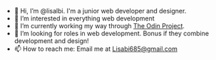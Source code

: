 - 👋 Hi, I’m @lisalbi. I'm a junior web developer and designer.
- 👀 I’m interested in everything web development
- 🌱 I’m currently working my way through [The Odin Project](https://www.theodinproject.com/dashboard).
- 💞️ I’m looking for roles in web development. Bonus if they combine development and design!
- 📫 How to reach me: Email me at Lisabi685@gmail.com

<!---
lisalbi/lisalbi is a ✨ special ✨ repository because its `README.md` (this file) appears on your GitHub profile.
You can click the Preview link to take a look at your changes.
--->
